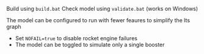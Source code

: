Build using `build.bat`
Check model using `validate.bat` (works on Windows)

The model can be configured to run with fewer feaures to simplify the lts graph
* Set `NOFAIL=true` to disable rocket engine failures
* The model can be toggled to simulate only a single booster
